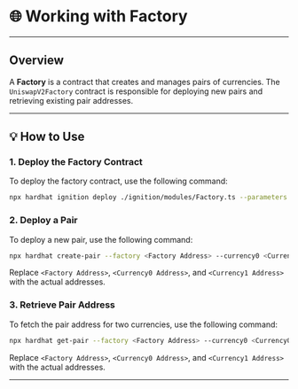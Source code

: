 
# 🌐 Working with Factory

---

## Overview

A **Factory** is a contract that creates and manages pairs of currencies. The `UniswapV2Factory` contract is responsible for deploying new pairs and retrieving existing pair addresses.

---

## 💡 How to Use

### 1. Deploy the Factory Contract

To deploy the factory contract, use the following command:

```bash
npx hardhat ignition deploy ./ignition/modules/Factory.ts --parameters ./ignition/parameters.json
```

### 2. Deploy a Pair

To deploy a new pair, use the following command:

```bash
npx hardhat create-pair --factory <Factory Address> --currency0 <Currency0 Address> --currency1 <Currency1 Address>
```

Replace `<Factory Address>`, `<Currency0 Address>`, and `<Currency1 Address>` with the actual addresses.

### 3. Retrieve Pair Address

To fetch the pair address for two currencies, use the following command:

```bash
npx hardhat get-pair --factory <Factory Address> --currency0 <Currency0 Address> --currency1 <Currency1 Address>
```

Replace `<Factory Address>`, `<Currency0 Address>`, and `<Currency1 Address>` with the actual addresses.

---